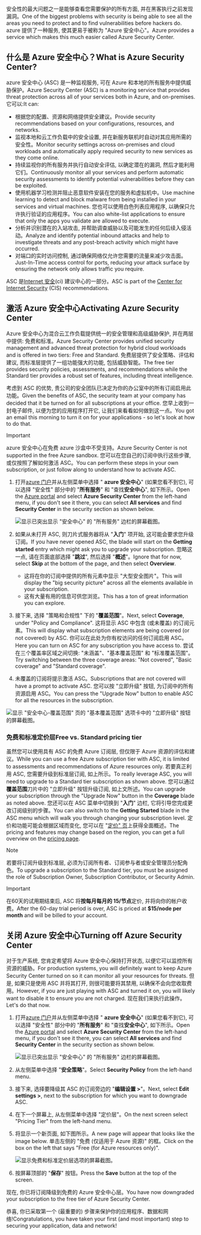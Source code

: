 <span data-ttu-id="2f58b-101">安全性的最大问题之一是能够查看您需要保护的所有方面, 并在黑客执行之前发现漏洞。</span><span class="sxs-lookup"><span data-stu-id="2f58b-101">One of the biggest problems with security is being able to see all the areas you need to protect and to find vulnerabilities before hackers do.</span></span> <span data-ttu-id="2f58b-102">azure 提供了一种服务, 使其更易于被称为 "Azure 安全中心"。</span><span class="sxs-lookup"><span data-stu-id="2f58b-102">Azure provides a service which makes this much easier called Azure Security Center.</span></span>

## <a name="what-is-azure-security-center"></a><span data-ttu-id="2f58b-103">什么是 Azure 安全中心？</span><span class="sxs-lookup"><span data-stu-id="2f58b-103">What is Azure Security Center?</span></span>

<span data-ttu-id="2f58b-104">azure 安全中心 (ASC) 是一种监视服务, 可在 Azure 和本地的所有服务中提供威胁保护。</span><span class="sxs-lookup"><span data-stu-id="2f58b-104">Azure Security Center (ASC) is a monitoring service that provides threat protection across all of your services both in Azure, and on-premises.</span></span> <span data-ttu-id="2f58b-105">它可以:</span><span class="sxs-lookup"><span data-stu-id="2f58b-105">It can:</span></span>

- <span data-ttu-id="2f58b-106">根据您的配置、资源和网络提供安全建议。</span><span class="sxs-lookup"><span data-stu-id="2f58b-106">Provide security recommendations based on your configurations, resources, and networks.</span></span>
- <span data-ttu-id="2f58b-107">监视本地和云工作负载中的安全设置, 并在新服务联机时自动对其应用所需的安全性。</span><span class="sxs-lookup"><span data-stu-id="2f58b-107">Monitor security settings across on-premises and cloud workloads and automatically apply required security to new services as they come online.</span></span>
- <span data-ttu-id="2f58b-108">持续监视你的所有服务并执行自动安全评估, 以确定潜在的漏洞, 然后才能利用它们。</span><span class="sxs-lookup"><span data-stu-id="2f58b-108">Continuously monitor all your services and perform automatic security assessments to identify potential vulnerabilities before they can be exploited.</span></span>
- <span data-ttu-id="2f58b-109">使用机器学习检测并阻止恶意软件安装在您的服务和虚拟机中。</span><span class="sxs-lookup"><span data-stu-id="2f58b-109">Use machine learning to detect and block malware from being installed in your services and virtual machines.</span></span> <span data-ttu-id="2f58b-110">您也可以使用白色列表应用程序, 以确保只允许执行验证的应用程序。</span><span class="sxs-lookup"><span data-stu-id="2f58b-110">You can also white-list applications to ensure that only the apps you validate are allowed to execute.</span></span>
- <span data-ttu-id="2f58b-111">分析并识别潜在的入站攻击, 并帮助调查威胁以及可能发生的任何后续入侵活动。</span><span class="sxs-lookup"><span data-stu-id="2f58b-111">Analyze and identify potential inbound attacks and help to investigate threats and any post-breach activity which might have occurred.</span></span>
- <span data-ttu-id="2f58b-112">对端口的实时访问控制, 通过确保网络仅允许您需要的流量来减少攻击面。</span><span class="sxs-lookup"><span data-stu-id="2f58b-112">Just-In-Time access control for ports, reducing your attack surface by ensuring the network only allows traffic you require.</span></span>

<span data-ttu-id="2f58b-113">ASC 是[Internet 安全](https://www.cisecurity.org/cis-benchmarks/)(ci) 建议中心的一部分。</span><span class="sxs-lookup"><span data-stu-id="2f58b-113">ASC is part of the [Center for Internet Security](https://www.cisecurity.org/cis-benchmarks/) (CIS) recommendations.</span></span>

## <a name="activating-azure-security-center"></a><span data-ttu-id="2f58b-114">激活 Azure 安全中心</span><span class="sxs-lookup"><span data-stu-id="2f58b-114">Activating Azure Security Center</span></span>

<span data-ttu-id="2f58b-115">Azure 安全中心为混合云工作负载提供统一的安全管理和高级威胁保护, 并在两层中提供: 免费和标准。</span><span class="sxs-lookup"><span data-stu-id="2f58b-115">Azure Security Center provides unified security management and advanced threat protection for hybrid cloud workloads and is offered in two tiers: Free and Standard.</span></span> <span data-ttu-id="2f58b-116">免费层提供了安全策略、评估和建议, 而标准层提供了一组功能强大的功能, 包括威胁智能。</span><span class="sxs-lookup"><span data-stu-id="2f58b-116">The free tier provides security policies, assessments, and recommendations while the Standard tier provides a robust set of features, including threat intelligence.</span></span>

<span data-ttu-id="2f58b-117">考虑到 ASC 的优势, 贵公司的安全团队已决定为你的办公室中的所有订阅启用此功能。</span><span class="sxs-lookup"><span data-stu-id="2f58b-117">Given the benefits of ASC, the security team at your company has decided that it be turned on for all subscriptions at your office.</span></span> <span data-ttu-id="2f58b-118">您早上收到一封电子邮件, 以便为您的应用程序打开它, 让我们来看看如何做到这一点。</span><span class="sxs-lookup"><span data-stu-id="2f58b-118">You got an email this morning to turn it on for your applications - so let's look at how to do that.</span></span>

> [!IMPORTANT]
> <span data-ttu-id="2f58b-119">azure 安全中心在免费 azure 沙盒中不受支持。</span><span class="sxs-lookup"><span data-stu-id="2f58b-119">Azure Security Center is not supported in the free Azure sandbox.</span></span> <span data-ttu-id="2f58b-120">您可以在您自己的订阅中执行这些步骤, 或仅按照了解如何激活 ASC。</span><span class="sxs-lookup"><span data-stu-id="2f58b-120">You can perform these steps in your own subscription, or just follow along to understand how to activate ASC.</span></span>

1. <span data-ttu-id="2f58b-121">打开[azure 门户](https://portal.azure.com?azure-portal=true)并从左侧菜单中选择 " **azure 安全中心**" (如果您看不到它), 可以选择 "安全性" 部分中的 "**所有服务**" 和 "查找**安全中心**", 如下所示。</span><span class="sxs-lookup"><span data-stu-id="2f58b-121">Open the [Azure portal](https://portal.azure.com?azure-portal=true) and select **Azure Security Center** from the left-hand menu, if you don't see it there, you can select **All services** and find **Security Center** in the security section as shown below.</span></span>

   ![显示已突出显示 "安全中心" 的 "所有服务" 边栏的屏幕截图。](../media/2-ASC-Menu.png)

1. <span data-ttu-id="2f58b-123">如果从未打开 ASC, 则刀片式服务器将从 "**入门**" 项开始, 这可能会要求您升级订阅。</span><span class="sxs-lookup"><span data-stu-id="2f58b-123">If you have never opened ASC, the blade will start on the **Getting started** entry which might ask you to upgrade your subscription.</span></span> <span data-ttu-id="2f58b-124">忽略这一点, 请在页面底部选择 "**跳过**", 然后选择 "**概述**"。</span><span class="sxs-lookup"><span data-stu-id="2f58b-124">Ignore that for now, select **Skip** at the bottom of the page, and then select **Overview**.</span></span>
    - <span data-ttu-id="2f58b-125">这将在你的订阅中提供的所有元素中显示 "大型安全图片"。</span><span class="sxs-lookup"><span data-stu-id="2f58b-125">This will display the "big security picture" across all the elements available in your subscription.</span></span>
    - <span data-ttu-id="2f58b-126">这有大量有用的信息可供您浏览。</span><span class="sxs-lookup"><span data-stu-id="2f58b-126">This has a ton of great information you can explore.</span></span>

1. <span data-ttu-id="2f58b-127">接下来, 选择 "策略和合规性" 下的 "**覆盖范围**"。</span><span class="sxs-lookup"><span data-stu-id="2f58b-127">Next, select **Coverage**, under "Policy and Compliance".</span></span> <span data-ttu-id="2f58b-128">这将显示 ASC 中包含 (或未覆盖) 的订阅元素。</span><span class="sxs-lookup"><span data-stu-id="2f58b-128">This will display what subscription elements are being covered (or not covered) by ASC.</span></span> <span data-ttu-id="2f58b-129">你可以在此处为你有权访问的任何订阅启用 ASC。</span><span class="sxs-lookup"><span data-stu-id="2f58b-129">Here you can turn on ASC for any subscription you have access to.</span></span> <span data-ttu-id="2f58b-130">尝试在三个覆盖率区域之间切换: "未涵盖"、"基本覆盖范围" 和 "标准覆盖范围"。</span><span class="sxs-lookup"><span data-stu-id="2f58b-130">Try switching between the three coverage areas: "Not covered", "Basic coverage" and "Standard coverage".</span></span>

1. <span data-ttu-id="2f58b-131">未覆盖的订阅将提示激活 ASC。</span><span class="sxs-lookup"><span data-stu-id="2f58b-131">Subscriptions that are not covered will have a prompt to activate ASC.</span></span> <span data-ttu-id="2f58b-132">您可以按 "立即升级" 按钮, 为订阅中的所有资源启用 ASC。</span><span class="sxs-lookup"><span data-stu-id="2f58b-132">You can press the "Upgrade Now" button to enable ASC for all the resources in the subscription.</span></span>

![显示 "安全中心-覆盖范围" 页的 "基本覆盖范围" 选项卡中的 "立即升级" 按钮的屏幕截图。](../media/2-Upgrade-Now.png)

### <a name="free-vs-standard-pricing-tier"></a><span data-ttu-id="2f58b-134">免费和标准定价层</span><span class="sxs-lookup"><span data-stu-id="2f58b-134">Free vs. Standard pricing tier</span></span>

<span data-ttu-id="2f58b-135">虽然您可以使用具有 ASC 的免费 Azure 订阅层, 但仅限于 Azure 资源的评估和建议。</span><span class="sxs-lookup"><span data-stu-id="2f58b-135">While you can use a free Azure subscription tier with ASC, it is limited to assessments and recommendations of Azure resources only.</span></span> <span data-ttu-id="2f58b-136">若要真正利用 ASC, 您需要升级到标准层订阅, 如上所示。</span><span class="sxs-lookup"><span data-stu-id="2f58b-136">To really leverage ASC, you will need to upgrade to a Standard tier subscription as shown above.</span></span> <span data-ttu-id="2f58b-137">您可以通过**覆盖范围**刀片中的 "立即升级" 按钮升级订阅, 如上文所述。</span><span class="sxs-lookup"><span data-stu-id="2f58b-137">You can upgrade your subscription through the "Upgrade Now" button in the **Coverage** blade as noted above.</span></span> <span data-ttu-id="2f58b-138">您还可以在 ASC 菜单中切换到 "**入门**" 边栏, 它将引导您完成更改订阅级别的步骤。</span><span class="sxs-lookup"><span data-stu-id="2f58b-138">You can also switch to the **Getting Started** blade in the ASC menu which will walk you through changing your subscription level.</span></span> <span data-ttu-id="2f58b-139">定价和功能可能会根据区域而变化, 您可以在 "[定价" 页](https://azure.microsoft.com/pricing/details/security-center/)上获得全面概述。</span><span class="sxs-lookup"><span data-stu-id="2f58b-139">The pricing and features may change based on the region, you can get a full overview on the [pricing page](https://azure.microsoft.com/pricing/details/security-center/).</span></span>

> [!NOTE]
> <span data-ttu-id="2f58b-140">若要将订阅升级到标准层, 必须为订阅所有者、订阅参与者或安全管理员分配角色。</span><span class="sxs-lookup"><span data-stu-id="2f58b-140">To upgrade a subscription to the Standard tier, you must be assigned the role of Subscription Owner, Subscription Contributor, or Security Admin.</span></span>

> [!IMPORTANT]
> <span data-ttu-id="2f58b-141">在60天的试用期结束后, ASC 将**按每月每月的 15/节点**定价, 并将向你的帐户收费。</span><span class="sxs-lookup"><span data-stu-id="2f58b-141">After the 60-day trial period is over, ASC is priced at **$15/node per month** and will be billed to your account.</span></span>

## <a name="turning-off-azure-security-center"></a><span data-ttu-id="2f58b-142">关闭 Azure 安全中心</span><span class="sxs-lookup"><span data-stu-id="2f58b-142">Turning off Azure Security Center</span></span>

<span data-ttu-id="2f58b-143">对于生产系统, 您肯定希望将 Azure 安全中心保持打开状态, 以便它可以监控所有资源的威胁。</span><span class="sxs-lookup"><span data-stu-id="2f58b-143">For production systems, you will definitely want to keep Azure Security Center turned on so it can monitor all your resources for threats.</span></span> <span data-ttu-id="2f58b-144">但是, 如果只是使用 ASC 并将其打开, 则很可能要将其禁用, 以确保不会向您收取费用。</span><span class="sxs-lookup"><span data-stu-id="2f58b-144">However, if you are just playing with ASC and turned it on, you will likely want to disable it to ensure you are not charged.</span></span> <span data-ttu-id="2f58b-145">现在我们来执行此操作。</span><span class="sxs-lookup"><span data-stu-id="2f58b-145">Let's do that now.</span></span>

1. <span data-ttu-id="2f58b-146">打开[azure 门户](https://portal.azure.com?azure-portal=true)并从左侧菜单中选择 " **azure 安全中心**" (如果您看不到它), 可以选择 "安全性" 部分中的 "**所有服务**" 和 "查找**安全中心**", 如下所示。</span><span class="sxs-lookup"><span data-stu-id="2f58b-146">Open the [Azure portal](https://portal.azure.com?azure-portal=true) and select **Azure Security Center** from the left-hand menu, if you don't see it there, you can select **All services** and find **Security Center** in the security section as shown below.</span></span>

    ![显示已突出显示 "安全中心" 的 "所有服务" 边栏的屏幕截图。](../media/2-ASC-Menu.png)

1. <span data-ttu-id="2f58b-148">从左侧菜单中选择 "**安全策略**"。</span><span class="sxs-lookup"><span data-stu-id="2f58b-148">Select **Security Policy** from the left-hand menu.</span></span>

1. <span data-ttu-id="2f58b-149">接下来, 选择要降级其 ASC 的订阅旁边的 "**编辑设置 >**"。</span><span class="sxs-lookup"><span data-stu-id="2f58b-149">Next, select **Edit settings >**, next to the subscription for which you want to downgrade ASC.</span></span>

1. <span data-ttu-id="2f58b-150">在下一个屏幕上, 从左侧菜单中选择 "定价层"。</span><span class="sxs-lookup"><span data-stu-id="2f58b-150">On the next screen select "Pricing Tier" from the left-hand menu.</span></span>

1. <span data-ttu-id="2f58b-151">将显示一个新页面, 如下图所示。</span><span class="sxs-lookup"><span data-stu-id="2f58b-151">A new page will appear that looks like the image below.</span></span> <span data-ttu-id="2f58b-152">单击左侧的 "免费 (仅适用于 Azure 资源)" 的框。</span><span class="sxs-lookup"><span data-stu-id="2f58b-152">Click on the box on the left that says "Free (for Azure resources only)".</span></span>

    ![显示免费和标准定价层选项的屏幕截图。](../media/2-Pricing-Tier.png)

1. <span data-ttu-id="2f58b-154">按屏幕顶部的 "**保存**" 按钮。</span><span class="sxs-lookup"><span data-stu-id="2f58b-154">Press the **Save** button at the top of the screen.</span></span>

<span data-ttu-id="2f58b-155">现在, 你已将订阅降级到免费的 Azure 安全中心层。</span><span class="sxs-lookup"><span data-stu-id="2f58b-155">You have now downgraded your subscription to the free tier of Azure Security Center.</span></span>

<span data-ttu-id="2f58b-156">恭喜, 你已采取第一个 (最重要的) 步骤来保护你的应用程序、数据和网络!</span><span class="sxs-lookup"><span data-stu-id="2f58b-156">Congratulations, you have taken your first (and most important) step to securing your application, data and network!</span></span>